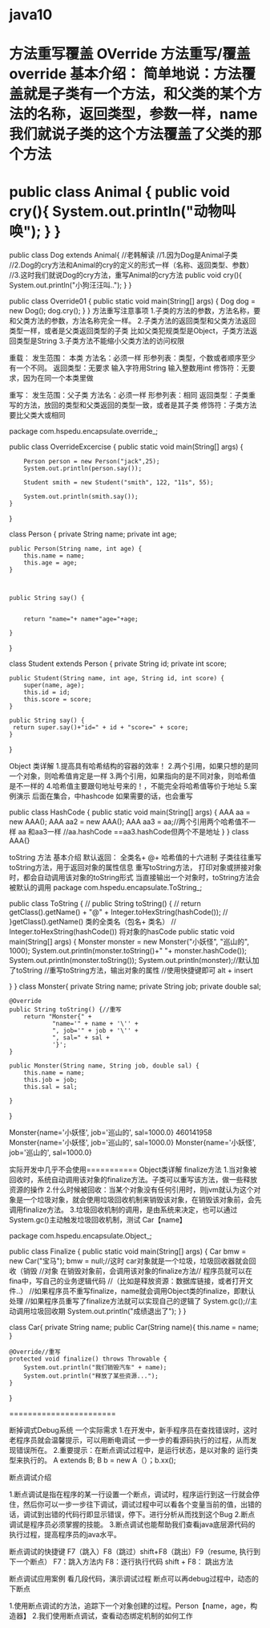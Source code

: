 # java10
方法重写覆盖  OVerride
方法重写/覆盖override
基本介绍：
简单地说：方法覆盖就是子类有一个方法，和父类的某个方法的名称，返回类型，参数一样，name我们就说子类的这个方法覆盖了父类的那个方法
==============

public class Animal {
    public void cry(){
        System.out.println("动物叫唤");
    }
}
=================


public class Dog extends Animal{
    //老韩解读
    //1.因为Dog是Animal子类
    //2.Dog的cry方法和Animal的cry的定义的形式一样（名称、返回类型、参数）
    //3.这时我们就说Dog的cry方法，重写Animal的cry方法
    public void cry(){
        System.out.println("小狗汪汪叫..");
    }
}


public class Override01 {
    public static void main(String[] args) {
        Dog dog = new Dog();
        dog.cry();
    }
}
方法重写注意事项
1.子类的方法的参数，方法名称，要和父类方法的参数，方法名称完全一样。
2.子类方法的返回类型和父类方法返回类型一样，或者是父类返回类型的子类
比如父类犯规类型是Object，子类方法返回类型是String
3.子类方法不能缩小父类方法的访问权限


重载：
发生范围： 本类
方法名：必须一样
形参列表：类型，个数或者顺序至少有一个不同。
返回类型：无要求  输入字符用String
输入整数用int
修饰符：无要求，因为在同一个本类里做

重写：
发生范围：父子类
方法名：必须一样
形参列表：相同
返回类型：子类重写的方法，放回的类型和父类返回的类型一致，或者是其子类
修饰符：子类方法要比父类大或相同


package com.hspedu.encapsulate.override_;

public class OverrideExcercise {
    public static void main(String[] args) {

        Person person = new Person("jack",25);
        System.out.println(person.say());

        Student smith = new Student("smith", 122, "11s", 55);

        System.out.println(smith.say());
    }
}

class Person {
    private String name;
    private int age;


    public Person(String name, int age) {
        this.name = name;
        this.age = age;
    }



    public String say() {


        return "name="+ name+"age="+age;

    }
}

class Student extends Person {
    private String id;
    private int score;


    public Student(String name, int age, String id, int score) {
        super(name, age);
        this.id = id;
        this.score = score;
    }

    public String say() {
     return super.say()+"id=" + id + "score=" + score;
    }
}

Object 类详解
1.提高具有哈希结构的容器的效率！
2.两个引用，如果只想的是同一个对象，则哈希值肯定是一样
3.两个引用，如果指向的是不同对象，则哈希值是不一样的
4.哈希值主要跟句地址号来的！，不能完全将哈希值等价于地址
5.案例演示
后面在集合，中hashcode 如果需要的话，也会重写

public class HashCode {
    public static void main(String[] args) {
        AAA aa = new AAA();
        AAA aa2 = new AAA();
        AAA aa3 = aa;//两个引用两个哈希值不一样 aa 和aa3一样
//aa.hashCode ==aa3.hashCode但两个不是地址
    }
}
class AAA{}

toString 方法
基本介绍
默认返回： 全类名+ @+ 哈希值的十六进制
子类往往重写toString方法，用于返回对象的属性信息
重写toString方法， 打印对象或拼接对象时，都会自动调用该对象的toString形式
当直接输出一个对象时，toString方法会被默认的调用
package com.hspedu.encapsulate.ToString_;

public class ToString {
//    public String toString() {
//        return getClass().getName() + "@" + Integer.toHexString(hashCode());
//    }getClass().getName() 类的全类名（包名+ 类名）
//       Integer.toHexString(hashCode()) 将对象的hasCode
public static void main(String[] args) {
    Monster monster = new Monster("小妖怪", "巡山的", 1000);
    System.out.println(monster.toString()+" "+ monster.hashCode());
    System.out.println(monster.toString());
 System.out.println(monster);//默认加了toString
    //重写toString方法，输出对象的属性
    //使用快捷键即可 alt + insert

}
}
class Monster{
    private String name;
    private String job;
    private double sal;

    @Override
    public String toString() {//重写
        return "Monster{" +
                "name='" + name + '\'' +
                ", job='" + job + '\'' +
                ", sal=" + sal +
                '}';
    }

    public Monster(String name, String job, double sal) {
        this.name = name;
        this.job = job;
        this.sal = sal;

    }
}

Monster{name='小妖怪', job='巡山的', sal=1000.0} 460141958
Monster{name='小妖怪', job='巡山的', sal=1000.0}
Monster{name='小妖怪', job='巡山的', sal=1000.0}

实际开发中几乎不会使用===========
Object类详解
finalize方法
1.当对象被回收时，系统自动调用该对象的finalize方法。子类可以重写该方法，做一些释放资源的操作
2.什么时候被回收：当某个对象没有任何引用时，则jvm就认为这个对象是一个垃圾对象，就会使用垃圾回收机制来销毁该对象，在销毁该对象前，会先调用finalize方法。
3.垃圾回收机制的调用，是由系统来决定，也可以通过System.gc()主动触发垃圾回收机制，测试 Car【name】


package com.hspedu.encapsulate.Object_;

public class Finalize {
    public static void main(String[] args) {
        Car bmw = new Car("宝马");
        bmw = null;//这时 car对象就是一个垃圾，垃圾回收器就会回收（销毁
//对象 在销毁对象前，会调用该对象的finalize方法// 程序员就可以在fina中，写自己的业务逻辑代码
        //（比如是释放资源：数据库链接，或者打开文件..）
        //如果程序员不重写finalize，name就会调用Object类的finalize，即默认处理
        //如果程序员重写了finalize方法就可以实现自己的逻辑了
        System.gc();//主动调用垃圾回收期
        System.out.println("成绩退出了");
}
}

class Car{
    private String name;
    public Car(String name){
        this.name = name;
    }

    @Override//重写
    protected void finalize() throws Throwable {
        System.out.println("我们销毁汽车" + name);
        System.out.println("释放了某些资源...");
    }
}

=======================

断掉调式Debug系统
一个实际需求
1.在开发中，新手程序员在查找错误时，这时老程序员就会温馨提示，可以用断电调试
一步一步的看源码执行的过程，从而发现错误所在。
2.重要提示：在断点调试过程中，是运行状态，是以对象的 运行类型来执行的。
A extends B; B b = new A（）；b.xx();

断点调试介绍

1.断点调试是指在程序的某一行设置一个断点，调试时，程序运行到这一行就会停住，然后你可以一步一步往下调试，调试过程中可以看各个变量当前的值，出错的话，调试到出错的代码行即显示错误，停下。进行分析从而找到这个Bug
2.断点调试是程序员必须掌握的技能。
3.断点调试也能帮助我们查看java底层源代码的执行过程，提高程序员的java水平。

断点调试的快捷键
F7（跳入）F8（跳过）shift+F8（跳出）F9（resume, 执行到下一个断点）
F7：跳入方法内
F8：逐行执行代码
shift + F8： 跳出方法

断点调试应用案例
看几段代码，演示调试过程
断点可以再debug过程中，动态的 下断点

1.使用断点调试的方法，追踪下一个对象创建的过程。Person【name，age，构造器】
2.我们使用断点调试，查看动态绑定机制的如何工作












